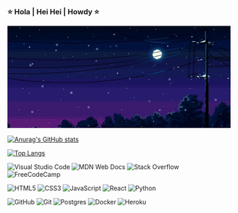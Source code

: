 ### :star: Hola | Hei Hei | Howdy :star:

[![Header](https://github.com/ZelmaSedano/ZelmaSedano/blob/main/pixel_sky.jpeg "Header")](https://ibb.co/QCJWHq1)

[![Anurag's GitHub stats](https://github-readme-stats.vercel.app/api?username=ZelmaSedano&show_icons=true&theme=radical)](https://github.com/ZelmaSedano/github-readme-stats)

[![Top Langs](https://github-readme-stats.vercel.app/api/top-langs/?username=ZelmaSedano&layout=compact&show_icons=true&theme=radical)](https://github.com/ZelmaSedano/github-readme-stats)

![Visual Studio Code](https://img.shields.io/badge/Visual%20Studio%20Code-0078d7.svg?style=for-the-badge&logo=visual-studio-code&logoColor=white)
![MDN Web Docs](https://img.shields.io/badge/MDN_Web_Docs-black?style=for-the-badge&logo=mdnwebdocs&logoColor=white)
![Stack Overflow](https://img.shields.io/badge/-Stackoverflow-FE7A16?style=for-the-badge&logo=stack-overflow&logoColor=white)
![FreeCodeCamp](https://img.shields.io/badge/Freecodecamp-%23123.svg?&style=for-the-badge&logo=freecodecamp&logoColor=white)
<br>

![HTML5](https://img.shields.io/badge/html5-%23E34F26.svg?style=for-the-badge&logo=html5&logoColor=white)
![CSS3](https://img.shields.io/badge/css3-%231572B6.svg?style=for-the-badge&logo=css3&logoColor=white)
![JavaScript](https://img.shields.io/badge/javascript-%23323330.svg?style=for-the-badge&logo=javascript&logoColor=%23F7DF1E)
![React](https://img.shields.io/badge/react-%2320232a.svg?style=for-the-badge&logo=react&logoColor=%2361DAFB)
![Python](https://img.shields.io/badge/python-3670A0?style=for-the-badge&logo=python&logoColor=ffdd54)
<br>

![GitHub](https://img.shields.io/badge/github-%23121011.svg?style=for-the-badge&logo=github&logoColor=white)
![Git](https://img.shields.io/badge/git-%23F05033.svg?style=for-the-badge&logo=git&logoColor=white)
![Postgres](https://img.shields.io/badge/postgres-%23316192.svg?style=for-the-badge&logo=postgresql&logoColor=white)
![Docker](https://img.shields.io/badge/docker-%230db7ed.svg?style=for-the-badge&logo=docker&logoColor=white)
![Heroku](https://img.shields.io/badge/heroku-%23430098.svg?style=for-the-badge&logo=heroku&logoColor=white)


<!--
**ZelmaSedano/ZelmaSedano** is a ✨ _special_ ✨ repository because its `README.md` (this file) appears on your GitHub profile.

Here are some ideas to get you started:

- 🔭 I’m currently working on ...
- 🌱 I’m currently learning ...
- 👯 I’m looking to collaborate on ...
- 🤔 I’m looking for help with ...
- 💬 Ask me about ...
- 📫 How to reach me: ...
- 😄 Pronouns: ...
- ⚡ Fun fact: ...
-->
